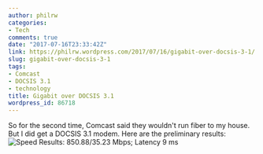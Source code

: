 ```yaml
---
author: philrw
categories:
- Tech
comments: true
date: "2017-07-16T23:33:42Z"
link: https://philrw.wordpress.com/2017/07/16/gigabit-over-docsis-3-1/
slug: gigabit-over-docsis-3-1
tags:
- Comcast
- DOCSIS 3.1
- technology
title: Gigabit over DOCSIS 3.1
wordpress_id: 86718
---
```


So for the second time, Comcast said they wouldn't run fiber to my house. But I did get a DOCSIS 3.1 modem. Here are the preliminary results:![Speed Results: 850.88/35.23 Mbps; Latency 9 ms](/images/screen-shot-2017-07-16-at-2-19-34-pm.png)
